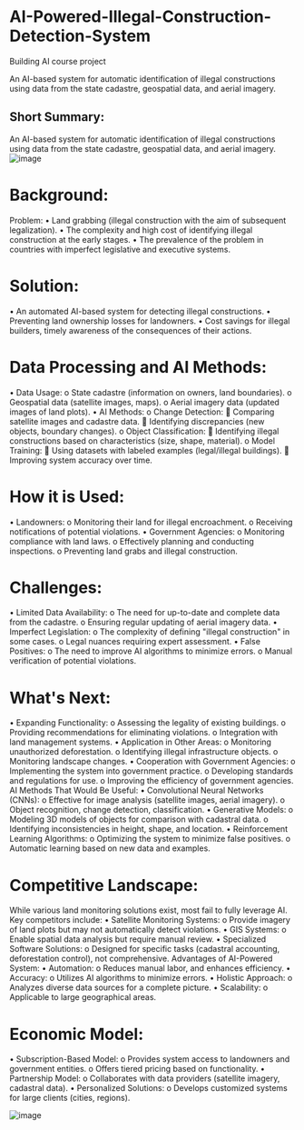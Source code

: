 # AI-Powered-Illegal-Construction-Detection-System

Building AI course project

An AI-based system for automatic identification of illegal constructions using data from the state cadastre, geospatial data, and aerial imagery.
## Short Summary:
An AI-based system for automatic identification of illegal constructions using data from the state cadastre, geospatial data, and aerial imagery.
![image](https://github.com/seegal07/AI-Powered-Illegal-Construction-Detection-System/assets/111071467/9776f307-a591-4e61-a8aa-1ba68bbc9784)
# Background:
Problem:
•	Land grabbing (illegal construction with the aim of subsequent legalization).
•	The complexity and high cost of identifying illegal construction at the early stages.
•	The prevalence of the problem in countries with imperfect legislative and executive systems.
# Solution:
•	An automated AI-based system for detecting illegal constructions.
•	Preventing land ownership losses for landowners.
•	Cost savings for illegal builders, timely awareness of the consequences of their actions.
# Data Processing and AI Methods:
•	Data Usage:
o	State cadastre (information on owners, land boundaries).
o	Geospatial data (satellite images, maps).
o	Aerial imagery data (updated images of land plots).
•	AI Methods:
o	Change Detection:
	Comparing satellite images and cadastre data.
	Identifying discrepancies (new objects, boundary changes).
o	Object Classification:
	Identifying illegal constructions based on characteristics (size, shape, material).
o	Model Training:
	Using datasets with labeled examples (legal/illegal buildings).
	Improving system accuracy over time.
# How it is Used:
•	Landowners:
o	Monitoring their land for illegal encroachment.
o	Receiving notifications of potential violations.
•	Government Agencies:
o	Monitoring compliance with land laws.
o	Effectively planning and conducting inspections.
o	Preventing land grabs and illegal construction.
# Challenges:
•	Limited Data Availability:
o	The need for up-to-date and complete data from the cadastre.
o	Ensuring regular updating of aerial imagery data.
•	Imperfect Legislation:
o	The complexity of defining "illegal construction" in some cases.
o	Legal nuances requiring expert assessment.
•	False Positives:
o	The need to improve AI algorithms to minimize errors.
o	Manual verification of potential violations.
# What's Next:
•	Expanding Functionality:
o	Assessing the legality of existing buildings.
o	Providing recommendations for eliminating violations.
o	Integration with land management systems.
•	Application in Other Areas:
o	Monitoring unauthorized deforestation.
o	Identifying illegal infrastructure objects.
o	Monitoring landscape changes.
•	Cooperation with Government Agencies:
o	Implementing the system into government practice.
o	Developing standards and regulations for use.
o	Improving the efficiency of government agencies.
AI Methods That Would Be Useful:
•	Convolutional Neural Networks (CNNs):
o	Effective for image analysis (satellite images, aerial imagery).
o	Object recognition, change detection, classification.
•	Generative Models:
o	Modeling 3D models of objects for comparison with cadastral data.
o	Identifying inconsistencies in height, shape, and location.
•	Reinforcement Learning Algorithms:
o	Optimizing the system to minimize false positives.
o	Automatic learning based on new data and examples.
#  Competitive Landscape:
While various land monitoring solutions exist, most fail to fully leverage AI. Key competitors include:
•	Satellite Monitoring Systems:
o	Provide imagery of land plots but may not automatically detect violations.
•	GIS Systems:
o	Enable spatial data analysis but require manual review.
•	Specialized Software Solutions:
o	Designed for specific tasks (cadastral accounting, deforestation control), not comprehensive.
Advantages of AI-Powered System:
•	Automation:
o	Reduces manual labor, and enhances efficiency.
•	Accuracy:
o	Utilizes AI algorithms to minimize errors.
•	Holistic Approach:
o	Analyzes diverse data sources for a complete picture.
•	Scalability:
o	Applicable to large geographical areas.
# Economic Model:
•	Subscription-Based Model:
o	Provides system access to landowners and government entities.
o	Offers tiered pricing based on functionality.
•	Partnership Model:
o	Collaborates with data providers (satellite imagery, cadastral data).
•	Personalized Solutions:
o	Develops customized systems for large clients (cities, regions).

![image](https://github.com/seegal07/AI-Powered-Illegal-Construction-Detection-System/assets/111071467/9b71be0f-32f5-45f7-b1b3-fef32859401a)
